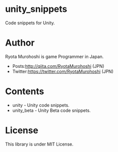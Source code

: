 # unity_snippets

Code snippets for Unity.

# Author
Ryota Murohoshi is game Programmer in Japan.

* Posts:http://qiita.com/RyotaMurohoshi (JPN)
* Twitter:https://twitter.com/RyotaMurohoshi (JPN)

# Contents

* unity - Unity code snippets.
* unity_beta - Unity Beta code snippets.

# License

This library is under MIT License.
